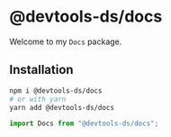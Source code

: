 # @devtools-ds/docs

Welcome to my `Docs` package.

## Installation

```sh
npm i @devtools-ds/docs
# or with yarn
yarn add @devtools-ds/docs
```

```js
import Docs from "@devtools-ds/docs";
```
